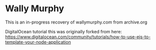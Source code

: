 # Wally Murphy

This is an in-progress recovery of wallymurphy.com from archive.org

DigitalOcean tutorial this was originally forked from here: https://www.digitalocean.com/community/tutorials/how-to-use-ejs-to-template-your-node-application